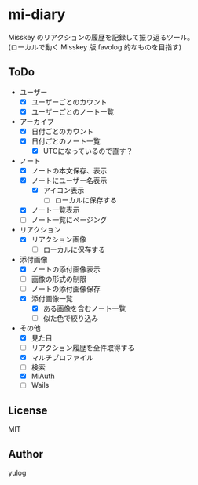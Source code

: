 # mi-diary

Misskey のリアクションの履歴を記録して振り返るツール。  
(ローカルで動く Misskey 版 favolog 的なものを目指す)

## ToDo

- ユーザー
  - [x] ユーザーごとのカウント
  - [x] ユーザーごとのノート一覧
- アーカイブ
  - [x] 日付ごとのカウント
  - [x] 日付ごとのノート一覧
    - [x] UTCになっているので直す？
- ノート
  - [x] ノートの本文保存、表示
  - [x] ノートにユーザー名表示
    - [x] アイコン表示
      - [ ] ローカルに保存する
  - [x] ノート一覧表示
  - [ ] ノート一覧にページング
- リアクション
  - [x] リアクション画像
    - [ ] ローカルに保存する
- 添付画像
  - [x] ノートの添付画像表示
  - [ ] 画像の形式の制限
  - [ ] ノートの添付画像保存
  - [x] 添付画像一覧
    - [x] ある画像を含むノート一覧
    - [ ] 似た色で絞り込み
- その他
  - [x] 見た目
  - [ ] リアクション履歴を全件取得する
  - [x] マルチプロファイル
  - [ ] 検索
  - [x] MiAuth
  - [ ] Wails

## License

MIT

## Author

yulog